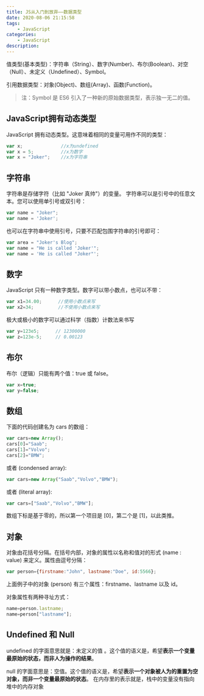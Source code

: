 ```yaml
---
title: JS从入门到放弃——数据类型
date: 2020-08-06 21:15:58
tags:
    - JavaScript
categories:
    - JavaScript
description:
---
```


值类型(基本类型)：字符串（String）、数字(Number)、布尔(Boolean)、对空（Null）、未定义（Undefined）、Symbol。

引用数据类型：对象(Object)、数组(Array)、函数(Function)。

> 注：Symbol 是 ES6 引入了一种新的原始数据类型，表示独一无二的值。

<!-- more -->

## **JavaScript拥有动态类型**

JavaScript 拥有动态类型。这意味着相同的变量可用作不同的类型：
```js
var x;              //x为undefined
var x = 5;          //x为数字
var x = "Joker";    //x为字符串
```

## **字符串**

字符串是存储字符（比如 "Joker 真帅"）的变量。
字符串可以是引号中的任意文本。您可以使用单引号或双引号：
```js
var name = "Joker";
var name = 'Joker';
```
也可以在字符串中使用引号，只要不匹配包围字符串的引号即可：
```js
var area = "Joker's Blog";
var name = "He is called 'Joker'";
var name = 'He is called "Joker"';
```

## **数字**

JavaScript 只有一种数字类型。数字可以带小数点，也可以不带：
```js
var x1=34.00;      //使用小数点来写
var x2=34;         //不使用小数点来写
```
极大或极小的数字可以通过科学（指数）计数法来书写
```js
var y=123e5;      // 12300000
var z=123e-5;     // 0.00123
```

## **布尔**

布尔（逻辑）只能有两个值：true 或 false。
```js
var x=true;
var y=false;
```

## **数组**

下面的代码创建名为 cars 的数组：
```js
var cars=new Array();
cars[0]="Saab";
cars[1]="Volvo";
cars[2]="BMW";
```
或者 (condensed array):
```js
var cars=new Array("Saab","Volvo","BMW");
```
或者 (literal array):
```js
var cars=["Saab","Volvo","BMW"];
```
数组下标是基于零的，所以第一个项目是 [0]，第二个是 [1]，以此类推。

## **对象**

对象由花括号分隔。在括号内部，对象的属性以名称和值对的形式 (name : value) 来定义。属性由逗号分隔：
```js
var person={firstname:"John", lastname:"Doe", id:5566};
```
上面例子中的对象 (person) 有三个属性：firstname、lastname 以及 id。

对象属性有两种寻址方式：
```js
name=person.lastname;
name=person["lastname"];
```

## **Undefined 和 Null**

undefined 的字面意思就是：未定义的值 。这个值的语义是，希望**表示一个变量最原始的状态，而非人为操作的结果**。

null 的字面意思是：空值。这个值的语义是，希望**表示一个对象被人为的重置为空对象，而非一个变量最原始的状态**。 在内存里的表示就是，栈中的变量没有指向堆中的内存对象


<!-- markdownlint-disable MD041 MD002--> 